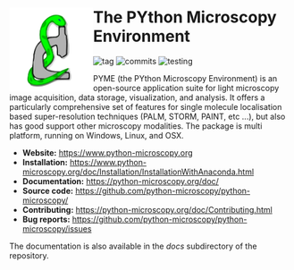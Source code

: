 # <img alt="PYME" src="PYME/resources/icons/pymeLogo.png" style="float:left" height="150"> The PYthon Microscopy Environment

![tag](https://img.shields.io/github/v/tag/python-microscopy/python-microscopy?sort=semver&logo=github)
![commits](https://img.shields.io/github/commit-activity/m/python-microscopy/python-microscopy?logo=github)
![testing](https://img.shields.io/azure-devops/tests/davidbaddeleynz/pyme-ci/2/master?logo=azuredevops)

PYME (the PYthon Microscopy Environment) is an open-source application suite for light microscopy image acquisition, data storage, visualization, and analysis. It offers a particularly comprehensive set of features for single molecule localisation based super-resolution techniques (PALM, STORM, PAINT, etc ...), but also has good support other microscopy modalities. The package is multi platform, running on Windows, Linux, and OSX.

<!-- ![license](https://img.shields.io/github/license/python-microscopy/python-microscopy) -->
<!--![conda](https://img.shields.io/conda/v/david_baddeley/python-microscopy.svg)
![plat](https://img.shields.io/conda/pn/david_baddeley/python-microscopy.svg)-->

- **Website:** https://www.python-microscopy.org
- **Installation:** https://www.python-microscopy.org/doc/Installation/InstallationWithAnaconda.html
- **Documentation:** https://python-microscopy.org/doc/
- **Source code:** https://github.com/python-microscopy/python-microscopy/
- **Contributing:** https://python-microscopy.org/doc/Contributing.html
- **Bug reports:** https://github.com/python-microscopy/python-microscopy/issues

The documentation is also available in the *docs* subdirectory of the repository.
